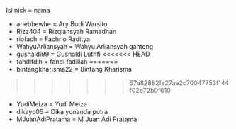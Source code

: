 Isi nick = nama

- ariebhewhe = Ary Budi Warsito
- Rizz404 = Rizqiansyah Ramadhan
- riofach = Fachrio Raditya
- WahyuArliansyah = Wahyu Arliansyah ganteng
- gusnaldi99 = Gusnaldi Luthfi
<<<<<<< HEAD
- fandifdlh = fandi fadillah
=======
- bintangkharisma22 = Bintang Kharisma
>>>>>>> 67e82882fe27ae2c70047753f144f02e72b0f610
- YudiMeiza = Yudi Meiza
- dikayo05 = Dika yonanda putra
- MJuanAdiPratama = M Juan Adi Pratama